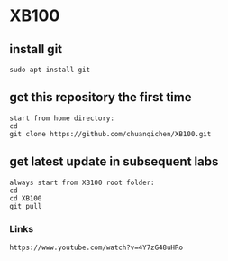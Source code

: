 # XB100

## install git
```
sudo apt install git
```

## get this repository the first time
```
start from home directory: 
cd 
git clone https://github.com/chuanqichen/XB100.git
```

## get latest update in subsequent labs 
```
always start from XB100 root folder: 
cd
cd XB100
git pull
```

### Links
```
https://www.youtube.com/watch?v=4Y7zG48uHRo
```
